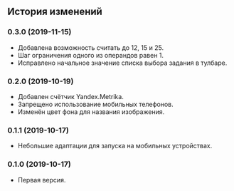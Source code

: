## История изменений

### 0.3.0 (2019-11-15)

- Добавлена возможность считать до 12, 15 и 25.
- Шаг ограничения одного из операндов равен 1.
- Исправлено начальное значение списка выбора задания в тулбаре.

### 0.2.0 (2019-10-19)

- Добавлен счётчик Yandex.Metrika.
- Запрещено использование мобильных телефонов.
- Изменён цвет фона для названия изображения.

### 0.1.1 (2019-10-17)

- Небольшие адаптации для запуска на мобильных устройствах.

### 0.1.0 (2019-10-17)

- Первая версия.
